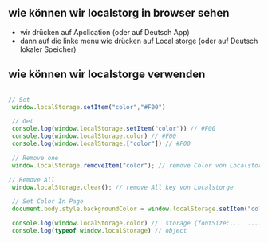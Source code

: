## wie können wir localstorg in browser sehen
- wir drücken auf Apclication (oder auf Deutsch App)
- dann auf die linke menu wie drücken auf Local storge (oder auf Deutsch lokaler Speicher)

## wie können wir localstorge verwenden
```js

// Set
 window.localStorage.setItem("color","#F00")

 // Get
 console.log(window.localStorage.setItem("color")) // #F00
 console.log(window.localStorage.color) // #F00
 console.log(window.localStorage.["color"]) // #F00

 // Remove one
 window.localStorage.removeItem("color"); // remove Color von Localstorge

// Remove All
 window.localStorage.clear(); // remove All key von Localstorge

 // Set Color In Page
 document.body.style.backgroundColor = window.localStorage.setItem("color") // hier nimmt color von localstorg

 console.log(window.localStorage.color) //  storage {fontSize:.... .......}
 console.log(typeof window.localStorage) // object




```